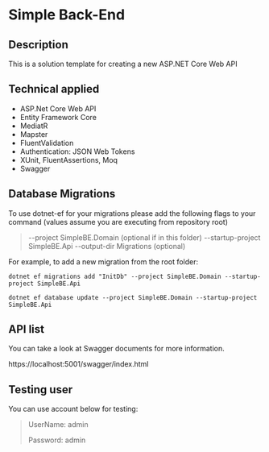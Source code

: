 # Simple Back-End

## Description

This is a solution template for creating a new ASP.NET Core Web API

## Technical applied
- ASP.Net Core Web API
- Entity Framework Core
- MediatR
- Mapster
- FluentValidation
- Authentication: JSON Web Tokens
- XUnit, FluentAssertions, Moq
- Swagger

## Database Migrations
To use dotnet-ef for your migrations please add the following flags to your command (values assume you are executing from repository root)

> --project SimpleBE.Domain (optional if in this folder)
> --startup-project SimpleBE.Api
> --output-dir Migrations (optional)

For example, to add a new migration from the root folder:

`dotnet ef migrations add "InitDb" --project SimpleBE.Domain --startup-project SimpleBE.Api`

`dotnet ef database update --project SimpleBE.Domain --startup-project SimpleBE.Api`

## API list
You can take a look at Swagger documents for more information.

https://localhost:5001/swagger/index.html

## Testing user
You can use account below for testing:

> UserName: admin
>
> Password: admin
